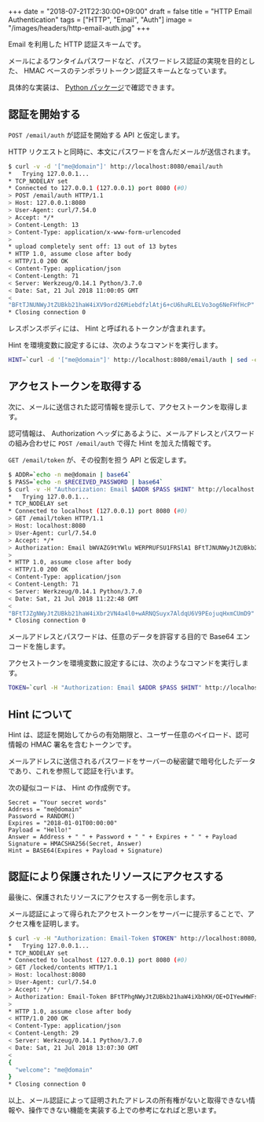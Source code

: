 +++
date = "2018-07-21T22:30:00+09:00"
draft = false
title = "HTTP Email Authentication"
tags = ["HTTP", "Email", "Auth"]
image = "/images/headers/http-email-auth.jpg"
+++

Email を利用した HTTP 認証スキームです。

メールによるワンタイムパスワードなど、パスワードレス認証の実現を目的とした、 HMAC ベースのテンポラリトークン認証スキームとなっています。

具体的な実装は、 [Python パッケージ](https://github.com/oshinko/pyhttpauth)で確認できます。

## 認証を開始する

`POST /email/auth` が認証を開始する API と仮定します。

HTTP リクエストと同時に、本文にパスワードを含んだメールが送信されます。

```bash
$ curl -v -d '["me@domain"]' http://localhost:8080/email/auth
*   Trying 127.0.0.1...
* TCP_NODELAY set
* Connected to 127.0.0.1 (127.0.0.1) port 8080 (#0)
> POST /email/auth HTTP/1.1
> Host: 127.0.0.1:8080
> User-Agent: curl/7.54.0
> Accept: */*
> Content-Length: 13
> Content-Type: application/x-www-form-urlencoded
> 
* upload completely sent off: 13 out of 13 bytes
* HTTP 1.0, assume close after body
< HTTP/1.0 200 OK
< Content-Type: application/json
< Content-Length: 71
< Server: Werkzeug/0.14.1 Python/3.7.0
< Date: Sat, 21 Jul 2018 11:00:05 GMT
< 
"BFtTJNUNWyJtZUBkb21haW4iXV9ord26MiebdfzlAtj6+cU6huRLELVo3og6NeFHfHcP"
* Closing connection 0
```

レスポンスボディには、 Hint と呼ばれるトークンが含まれます。

Hint を環境変数に設定するには、次のようなコマンドを実行します。

```bash
HINT=`curl -d '["me@domain"]' http://localhost:8080/email/auth | sed -e 's/^"//' -e 's/"$//'`
```

## アクセストークンを取得する

次に、メールに送信された認可情報を提示して、アクセストークンを取得します。

認可情報は、 Authorization ヘッダにあるように、メールアドレスとパスワードの組み合わせに `POST /email/auth` で得た Hint を加えた情報です。

`GET /email/token` が、その役割を担う API と仮定します。

```bash
$ ADDR=`echo -n me@domain | base64`
$ PASS=`echo -n $RECEIVED_PASSWORD | base64`
$ curl -v -H "Authorization: Email $ADDR $PASS $HINT" http://localhost:8080/email/token
*   Trying 127.0.0.1...
* TCP_NODELAY set
* Connected to localhost (127.0.0.1) port 8080 (#0)
> GET /email/token HTTP/1.1
> Host: localhost:8080
> User-Agent: curl/7.54.0
> Accept: */*
> Authorization: Email bWVAZG9tYWlu WERPRUFSU1FRSlA1 BFtTJNUNWyJtZUBkb21haW4iXV9ord26MiebdfzlAtj6+cU6huRLELVo3og6NeFHfHcP
> 
* HTTP 1.0, assume close after body
< HTTP/1.0 200 OK
< Content-Type: application/json
< Content-Length: 71
< Server: Werkzeug/0.14.1 Python/3.7.0
< Date: Sat, 21 Jul 2018 11:22:48 GMT
< 
"BFtTJZgNWyJtZUBkb21haW4iXbr2VN4a4l0+wARNQSuyx7AldqU6V9PEojuqHxmCUmD9"
* Closing connection 0
```

メールアドレスとパスワードは、任意のデータを許容する目的で Base64 エンコードを施します。

アクセストークンを環境変数に設定するには、次のようなコマンドを実行します。

```bash
TOKEN=`curl -H "Authorization: Email $ADDR $PASS $HINT" http://localhost:8080/email/token | sed -e 's/^"//' -e 's/"$//'`
```

## Hint について

Hint は、認証を開始してからの有効期限と、ユーザー任意のペイロード、認可情報の HMAC 署名を含むトークンです。

メールアドレスに送信されるパスワードをサーバーの秘密鍵で暗号化したデータであり、これを参照して認証を行います。

次の疑似コードは、 Hint の作成例です。

```
Secret = "Your secret words"
Address = "me@domain"
Password = RANDOM()
Expires = "2018-01-01T00:00:00"
Payload = "Hello!"
Answer = Address + " " + Password + " " + Expires + " " + Payload
Signature = HMACSHA256(Secret, Answer)
Hint = BASE64(Expires + Payload + Signature)
```

## 認証により保護されたリソースにアクセスする

最後に、保護されたリソースにアクセスする一例を示します。

メール認証によって得られたアクセストークンをサーバーに提示することで、アクセス権を証明します。

```bash
$ curl -v -H "Authorization: Email-Token $TOKEN" http://localhost:8080/locked/contents
*   Trying 127.0.0.1...
* TCP_NODELAY set
* Connected to localhost (127.0.0.1) port 8080 (#0)
> GET /locked/contents HTTP/1.1
> Host: localhost:8080
> User-Agent: curl/7.54.0
> Accept: */*
> Authorization: Email-Token BFtTPhgNWyJtZUBkb21haW4iXbhKH/OE+DIYewHWFsiAZpL9zPgybYZDm423EhPzrzDT
> 
* HTTP 1.0, assume close after body
< HTTP/1.0 200 OK
< Content-Type: application/json
< Content-Length: 29
< Server: Werkzeug/0.14.1 Python/3.7.0
< Date: Sat, 21 Jul 2018 13:07:30 GMT
< 
{
  "welcome": "me@domain"
}
* Closing connection 0
```

以上、メール認証によって証明されたアドレスの所有権がないと取得できない情報や、操作できない機能を実装する上での参考になればと思います。
